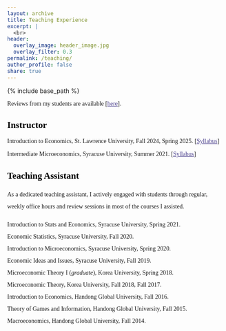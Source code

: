 ```yaml
---
layout: archive
title: Teaching Experience
excerpt: |
  <br>
header:
  overlay_image: header_image.jpg
  overlay_filter: 0.3
permalink: /teaching/
author_profile: false
share: true
---
```

{% include base_path %}

<!--- below converts page to collection --->
<!---
{% for post in site.publications reversed %}
  {% include archive-single.html %}
{% endfor %}
--->

<p style="font-family:verdana"> Reviews from my students are available [<a href="../review" style="font-family:verdana; color: darkslateblue; text-decoration: underline;text-decoration-style: solid;text-decoration-color: 007AFF;">here</a>].
</p>


## <a style="font-family:verdana; color: black;">Instructor</a>

<p style="font-family:verdana">Introduction to Economics, St. Lawrence University, Fall 2024, Spring 2025. [<a href="https://www.dropbox.com/scl/fi/s2f7xu9djcz5jc8xcxygr/syllabus_ECON100_JKim_revised.pdf?rlkey=7bvskkrbjoebf11bspwbp0m30&st=kgowkehm&dl=0" target="_blank" style="font-family:verdana; color: darkslateblue; text-decoration: underline;text-decoration-style: solid;text-decoration-color: 007AFF;">Syllabus</a>] </p>

<p style="font-family:verdana">Intermediate Microeconomics, Syracuse University, Summer 2021. [<a href="https://www.dropbox.com/scl/fi/aavargwskbo7m3vc9tpe5/syllabus_ECN301_JKim.pdf?rlkey=dk18g14awl33yjhs4cf6i1jw1&dl=0" target="_blank" style="font-family:verdana; color: darkslateblue; text-decoration: underline;text-decoration-style: solid;text-decoration-color: 007AFF;">Syllabus</a>] </p>

<!-- <p style="font-family:verdana">Intermediate Microeconomics, Syracuse University, Summer 2021. <br>
    &emsp; A sample of syllabus is available [<a href="https://www.dropbox.com/scl/fi/aavargwskbo7m3vc9tpe5/syllabus_ECN301_JKim.pdf?rlkey=dk18g14awl33yjhs4cf6i1jw1&dl=0" target="_blank" style="font-family:verdana; color: darkslateblue; text-decoration: underline;text-decoration-style: solid;text-decoration-color: 007AFF;">here</a>]. </p>
 -->


## <a style="font-family:verdana; color: black;">Teaching Assistant</a>


<p style="font-family:verdana; line-height:200%;">
  As a dedicated teaching assistant, I actively engaged with students through regular, weekly office hours and review sessions in most of the courses I assisted.
</p>  
<div style="font-family:verdana; line-height:200%;">
Introduction to Stats and Economics, Syracuse University, Spring 2021. <br>
Economic Statistics, Syracuse University, Fall 2020. <br>
Introduction to Microeconomics, Syracuse University, Spring 2020. <br>
Economic Ideas and Issues, Syracuse University, Fall 2019. <br>
Microeconomic Theory I (<em>graduate</em>), Korea University, Spring 2018. <br>
Microeconomic Theory, Korea University, Fall 2018, Fall 2017. <br>
Introduction to Economics, Handong Global University, Fall 2016. <br>
Theory of Games and Information, Handong Global University, Fall 2015. <br>
Macroeconomics, Handong Global University, Fall 2014. <br>
</div>


  
        
        
    



<!-- * <b>Alcantara, R.</b>, Edwards, WB., Millet, G., Grabowski, A. [Predicting continuous ground reaction forces from accelerometers during uphill and downhill running: A Recurrent neural network solution.](https://doi.org/10.7717/peerj.12752) PeerJ (2022). -->
<!--
<a href="https://www.dropbox.com/scl/fi/ikdrhqgmh7nizk42z7pls/Kim_JMP.pdf?rlkey=dkawzeyc2eoaqw8hu7jw5l0p9&dl=0" style="color: black; text-decoration: underline;text-decoration-style: dotted;">custom link</a>
## <a href="https://www.dropbox.com/scl/fi/ikdrhqgmh7nizk42z7pls/Kim_JMP.pdf?rlkey=dkawzeyc2eoaqw8hu7jw5l0p9&dl=0" style="color: black; text-decoration: underline;text-decoration-style: dotted;">Acceptance of Same-Sex Couples and Their Location Choices</a>
-->

<!--
## [<span style="color: royalblue; text-decoration-style: solid;text-decoration-color: #3effb1;">Acceptance of Same-Sex Couples and Their Location Choices</span>](https://www.dropbox.com/scl/fi/ikdrhqgmh7nizk42z7pls/Kim_JMP.pdf?rlkey=dkawzeyc2eoaqw8hu7jw5l0p9&dl=0) -->


